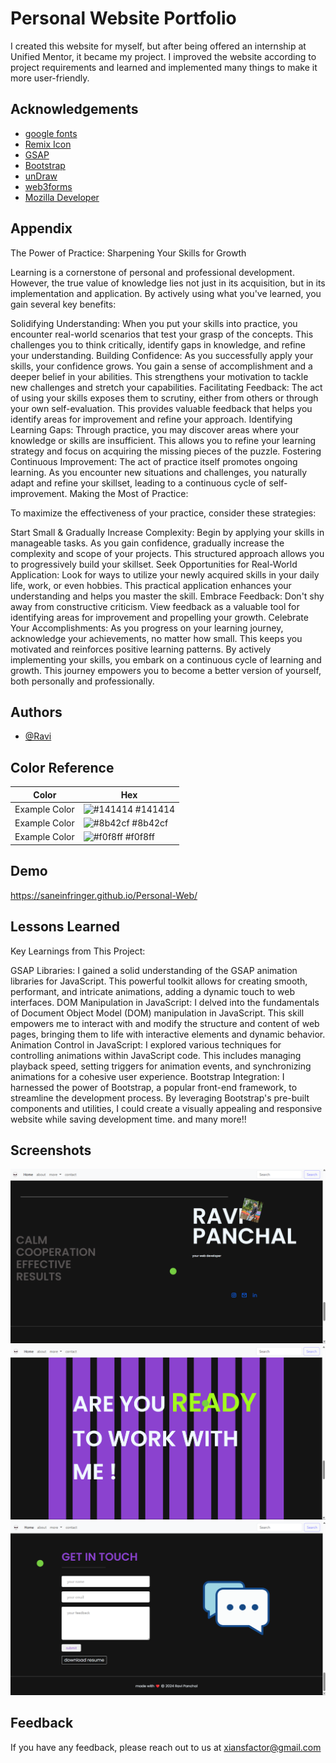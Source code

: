 
# Personal Website Portfolio

I created this website for myself, but after being offered an internship at Unified Mentor, it became my project. I improved the website according to project requirements and learned and implemented many things to make it more user-friendly.

## Acknowledgements

 - [google fonts](https://fonts.google.com/)
 - [Remix Icon](https://remixicon.com/)
 - [GSAP](https://gsap.com/)
 - [Bootstrap](https://getbootstrap.com/)
 - [unDraw](https://undraw.co/illustrations)
 - [web3forms](https://web3forms.com/)
 - [Mozilla Developer](https://developer.mozilla.org/en-US/docs/Web/SVG/Tutorial/Paths)


## Appendix

The Power of Practice: Sharpening Your Skills for Growth

Learning is a cornerstone of personal and professional development. However, the true value of knowledge lies not just in its acquisition, but in its implementation and application. By actively using what you've learned, you gain several key benefits:

Solidifying Understanding: When you put your skills into practice, you encounter real-world scenarios that test your grasp of the concepts. This challenges you to think critically, identify gaps in knowledge, and refine your understanding.
Building Confidence: As you successfully apply your skills, your confidence grows. You gain a sense of accomplishment and a deeper belief in your abilities. This strengthens your motivation to tackle new challenges and stretch your capabilities.
Facilitating Feedback: The act of using your skills exposes them to scrutiny, either from others or through your own self-evaluation. This provides valuable feedback that helps you identify areas for improvement and refine your approach.
Identifying Learning Gaps: Through practice, you may discover areas where your knowledge or skills are insufficient. This allows you to refine your learning strategy and focus on acquiring the missing pieces of the puzzle.
Fostering Continuous Improvement: The act of practice itself promotes ongoing learning. As you encounter new situations and challenges, you naturally adapt and refine your skillset, leading to a continuous cycle of self-improvement.
Making the Most of Practice:

To maximize the effectiveness of your practice, consider these strategies:

Start Small & Gradually Increase Complexity: Begin by applying your skills in manageable tasks. As you gain confidence, gradually increase the complexity and scope of your projects. This structured approach allows you to progressively build your skillset.
Seek Opportunities for Real-World Application: Look for ways to utilize your newly acquired skills in your daily life, work, or even hobbies. This practical application enhances your understanding and helps you master the skill.
Embrace Feedback: Don't shy away from constructive criticism. View feedback as a valuable tool for identifying areas for improvement and propelling your growth.
Celebrate Your Accomplishments: As you progress on your learning journey, acknowledge your achievements, no matter how small. This keeps you motivated and reinforces positive learning patterns.
By actively implementing your skills, you embark on a continuous cycle of learning and growth. This journey empowers you to become a better version of yourself, both personally and professionally.


## Authors

- [@Ravi](https://github.com/saneinfringer)

## Color Reference

| Color             | Hex                                                                |
| ----------------- | ------------------------------------------------------------------ |
| Example Color | ![#141414](https://via.placeholder.com/10/0a192f?text=+) #141414 |
| Example Color | ![#8b42cf](https://via.placeholder.com/10/f8f8f8?text=+) #8b42cf |
| Example Color | ![#f0f8ff](https://via.placeholder.com/10/00b48a?text=+) #f0f8ff |

## Demo

https://saneinfringer.github.io/Personal-Web/


## Lessons Learned

Key Learnings from This Project:

GSAP Libraries: I gained a solid understanding of the GSAP animation libraries for JavaScript. This powerful toolkit allows for creating smooth, performant, and intricate animations, adding a dynamic touch to web interfaces.
DOM Manipulation in JavaScript: I delved into the fundamentals of Document Object Model (DOM) manipulation in JavaScript. This skill empowers me to interact with and modify the structure and content of web pages, bringing them to life with interactive elements and dynamic behavior.
Animation Control in JavaScript: I explored various techniques for controlling animations within JavaScript code. This includes managing playback speed, setting triggers for animation events, and synchronizing animations for a cohesive user experience.
Bootstrap Integration: I harnessed the power of Bootstrap, a popular front-end framework, to streamline the development process. By leveraging Bootstrap's pre-built components and utilities, I could create a visually appealing and responsive website while saving development time.
and many more!!


## Screenshots

![App Screenshot](screenshots/Screenshot%20(1).png)
![App Screenshot](screenshots/Screenshot%20(2).png)
![App Screenshot](screenshots/Screenshot%20(3).png)


## Feedback

If you have any feedback, please reach out to us at xiansfactor@gmail.com


